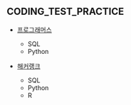 ## CODING_TEST_PRACTICE

* [프로그래머스](https://programmers.co.kr/)
  - SQL
  - Python

* [해커랭크](https://www.hackerrank.com/)
  - SQL
  - Python
  - R
